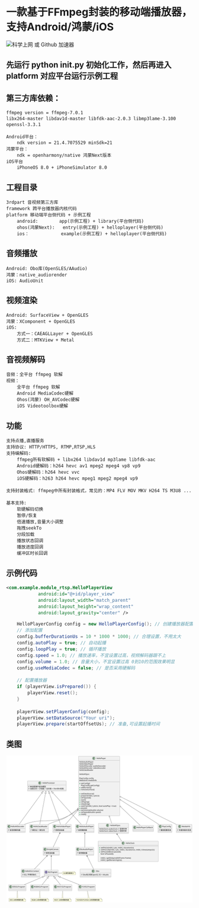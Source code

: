 # 一款基于FFmpeg封装的移动端播放器，支持Android/鸿蒙/iOS


<img src="https://github.com/liaohailong123/HelloPlayer/blob/main/assets/Screenrecorder-2025-02-07-14-09-15-263.gif?raw=true" alt="科学上网 或 Github 加速器" width="224px">


## 先运行 python init.py 初始化工作，然后再进入 platform 对应平台运行示例工程

## 第三方库依赖：
	ffmpeg version = ffmpeg-7.0.1
	libx264-master libdav1d-master libfdk-aac-2.0.3 libmp3lame-3.100 openssl-3.3.1
	
	Android平台：
		ndk version = 21.4.7075529 minSdk=21
	鸿蒙平台：
		ndk = openharmony/native 鸿蒙Next版本
	iOS平台
		iPhoneOS 8.0 + iPhoneSimulator 8.0

## 工程目录
	3rdpart 音视频第三方库
	framework 跨平台播放器内核代码
	platform 移动端平台侧代码 + 示例工程
		android: 		app(示例工程) + library(平台侧代码)
		ohos(鸿蒙Next): 	entry(示例工程) + helloplayer(平台侧代码)
		ios：			example(示例工程) + helloplayer(平台侧代码)

## 音频播放
	Android: Obo库(OpenSLES/AAudio)
	鸿蒙：native_audiorender
	iOS: AudioUnit
	
## 视频渲染
	Android: SurfaceView + OpenGLES
	鸿蒙：XComponent + OpenGLES
	iOS: 
		方式一：CAEAGLLayer + OpenGLES
		方式二：MTKView + Metal
		
## 音视频解码
	音频：全平台 ffmpeg 软解
	视频：
		全平台 ffmpeg 软解
		Android MediaCodec硬解
		Ohos(鸿蒙) OH_AVCodec硬解
		iOS Videotoolbox硬解

## 功能      
    支持点播,直播服务
    支持协议: HTTP/HTTPS, RTMP,RTSP,HLS
    支持编解码: 
		ffmpeg所有软解码 + libx264 libdav1d mp3lame libfdk-aac
		Android硬解码：h264 hevc av1 mpeg2 mpeg4 vp8 vp9
		Ohos硬解码：h264 hevc vvc
		iOS硬解码：h263 h264 hevc mpeg1 mpeg2 mpeg4 vp9

    支持封装格式: ffmpeg中所有封装格式，常见的：MP4 FLV MOV MKV H264 TS M3U8 ...

    基本支持:
        软硬解码切换
        暂停/恢复
        倍速播放,音量大小调整
        拖拽seekTo
        分段加载
		播放状态回调
		播放进度回调
		缓冲区时长回调

## 示例代码

```xml
<com.example.module_rtsp.HelloPlayerView
            android:id="@+id/player_view"
            android:layout_width="match_parent"
            android:layout_height="wrap_content"
            android:layout_gravity="center" />
```

```java
    HelloPlayerConfig config = new HelloPlayerConfig(); // 创建播放器配置属性
    // 添加配置
    config.bufferDurationUs = 10 * 1000 * 1000; // 合理设置，不用太大
    config.autoPlay = true; // 自动起播
    config.loopPlay = true; // 循环播放
    config.speed = 1.0; // 播放速率，不宜设置过高，视频解码器跟不上
    config.volume = 1.0; // 音量大小，不宜设置过高 0到10的范围效果明显
    config.useMediaCodec = false; // 是否采用硬解码

    // 配置播放器
    if (playerView.isPrepared()) {
        playerView.reset();
    }
    
    playerView.setPlayerConfig(config);
    playerView.setDataSource("Your uri");
    playerView.prepare(startOffsetUs); // 准备,可设置起播时间
```


## 类图


![1](https://raw.githubusercontent.com/liaohailong123/HelloPlayer/1a77eb61ce71fcfe9f6c83ecd360e5a52989b023/assets/HelloPlayer.svg?token=AFAWH3XDXAONYFWUNS4WOIDH5QDBG)



